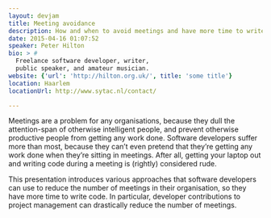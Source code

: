 ```yaml
---
layout: devjam
title: Meeting avoidance
description: How and when to avoid meetings and have more time to write code.
date: 2015-04-16 01:07:52
speaker: Peter Hilton
bio: > #
  Freelance software developer, writer,
  public speaker, and amateur musician.
website: {'url': 'http://hilton.org.uk/', title: 'some title'}
location: Haarlem
locationUrl: http://www.sytac.nl/contact/

---
```

Meetings are a problem for any organisations, because they dull the attention-span of otherwise intelligent people, and prevent otherwise productive people from getting any work done. Software developers suffer more than most, because they can’t even pretend that they’re getting any work done when they’re sitting in meetings. After all, getting your laptop out and writing code during a meeting is (rightly) considered rude.

This presentation introduces various approaches that software developers can use to reduce the number of meetings in their organisation, so they have more time to write code. In particular, developer contributions to project management can drastically reduce the number of meetings.
